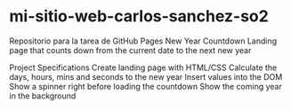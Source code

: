 # mi-sitio-web-carlos-sanchez-so2
Repositorio para la tarea de GitHub Pages
New Year Countdown
Landing page that counts down from the current date to the next new year

Project Specifications
Create landing page with HTML/CSS
Calculate the days, hours, mins and seconds to the new year
Insert values into the DOM
Show a spinner right before loading the countdown
Show the coming year in the background
